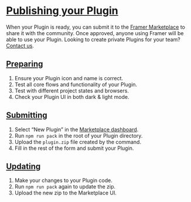 # [Publishing your Plugin](https://www.framer.com/developers/publishing#publishing-your-plugin)
When your Plugin is ready, you can submit it to the [Framer Marketplace](https://www.framer.com/marketplace/plugins/) to share it with the community. Once approved, anyone using Framer will be able to use your Plugin. Looking to create private Plugins for your team? [Contact us](https://www.framer.com/plugins/#enterprise-upsell-1).
## [Preparing](https://www.framer.com/developers/publishing#preparing)
  1. Ensure your Plugin icon and name is correct.
  2. Test all core flows and functionality of your Plugin.
  3. Test with different project states and browsers.
  4. Check your Plugin UI in both dark & light mode.


## [Submitting](https://www.framer.com/developers/publishing#submitting)
  1. Select “New Plugin” in the [Marketplace dashboard](https://www.framer.com/marketplace/dashboard/plugins/).
  2. Run `npm run pack` in the root of your Plugin directory.
  3. Upload the `plugin.zip` file created by the command.
  4. Fill in the rest of the form and submit your Plugin.


## [Updating](https://www.framer.com/developers/publishing#updating)
  1. Make your changes to your Plugin code.
  2. Run `npm run pack` again to update the zip.
  3. Upload the new zip to the Marketplace UI.


